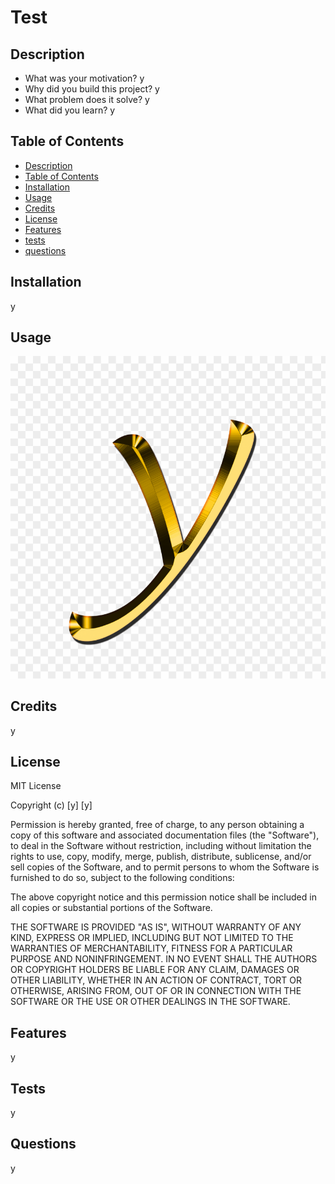 # Test
  ## Description
- What was your motivation? y
- Why did you build this project? y
- What problem does it solve? y
- What did you learn? y
## Table of Contents
- [Description](#Description)
- [Table of Contents](#Table-of-Contents)
- [Installation](#installation)
- [Usage](#usage)
- [Credits](#credits)
- [License](#license)
- [Features](#Features)
- [tests](#tests)
- [questions](#questions)

## Installation
y
## Usage
![y](../images/y.PNG)
## Credits
y
## License
MIT License

Copyright (c) [y] [y]

Permission is hereby granted, free of charge, to any person obtaining a copy
of this software and associated documentation files (the "Software"), to deal
in the Software without restriction, including without limitation the rights
to use, copy, modify, merge, publish, distribute, sublicense, and/or sell
copies of the Software, and to permit persons to whom the Software is
furnished to do so, subject to the following conditions:

The above copyright notice and this permission notice shall be included in all
copies or substantial portions of the Software.

THE SOFTWARE IS PROVIDED "AS IS", WITHOUT WARRANTY OF ANY KIND, EXPRESS OR
IMPLIED, INCLUDING BUT NOT LIMITED TO THE WARRANTIES OF MERCHANTABILITY,
FITNESS FOR A PARTICULAR PURPOSE AND NONINFRINGEMENT. IN NO EVENT SHALL THE
AUTHORS OR COPYRIGHT HOLDERS BE LIABLE FOR ANY CLAIM, DAMAGES OR OTHER
LIABILITY, WHETHER IN AN ACTION OF CONTRACT, TORT OR OTHERWISE, ARISING FROM,
OUT OF OR IN CONNECTION WITH THE SOFTWARE OR THE USE OR OTHER DEALINGS IN THE
SOFTWARE.
## Features
y
## Tests
y
## Questions
y
